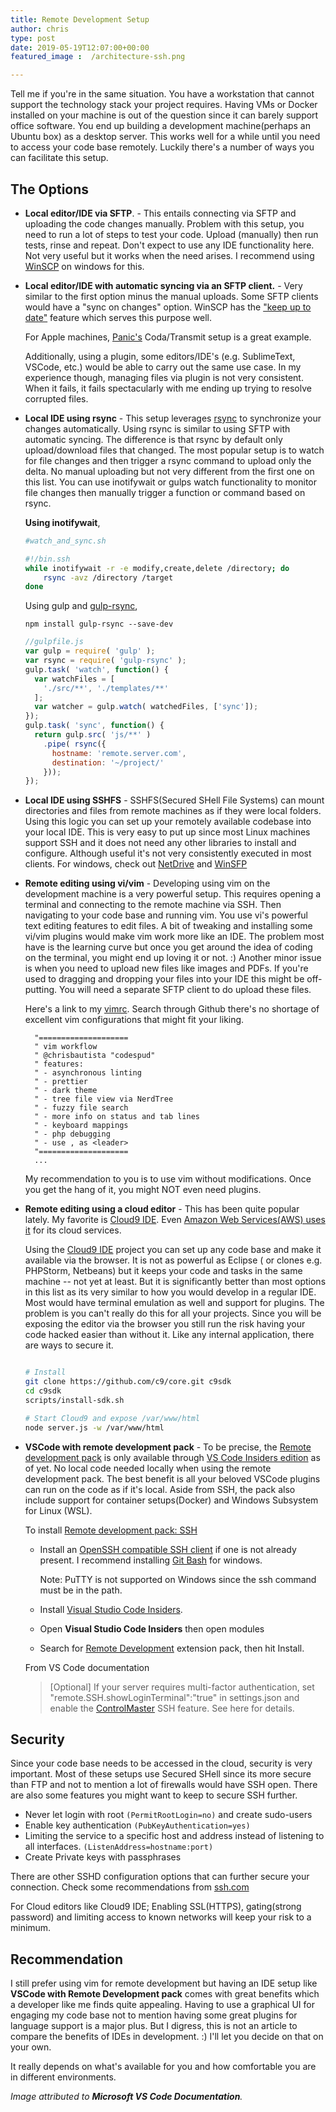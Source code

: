 ```yaml
---
title: Remote Development Setup
author: chris
type: post
date: 2019-05-19T12:07:00+00:00
featured_image :  /architecture-ssh.png

---
```


Tell me if you're in the same situation. You have a workstation that cannot support the technology stack your project requires. Having VMs or Docker installed on your machine is out of the question since it can barely support office software. You end up building a development machine(perhaps an Ubuntu box) as a desktop server. This works well for a while until you need to access your code base remotely. Luckily there's a number of ways you can facilitate this setup. <!--more-->

## The Options

- **Local editor/IDE via SFTP**. - This entails connecting via SFTP and uploading the code changes manually. Problem with this setup, you need to run a lot of steps to test your code. Upload (manually) then run tests, rinse and repeat. Don't expect to use any IDE functionality here. Not very useful but it works when the need arises. I recommend using [WinSCP](https://winscp.net/eng/download.php) on windows for this.  

- **Local editor/IDE with automatic syncing via an SFTP client.** - Very similar to the first option minus the manual uploads. Some SFTP clients would have a "sync on changes" option. WinSCP has the  ["keep up to date"](https://winscp.net/eng/docs/task_keep_up_to_date) feature which serves this purpose well. 

  For Apple machines, [Panic's](https://panic.com/) Coda/Transmit setup is a great example.  

  Additionally, using a plugin, some editors/IDE's (e.g. SublimeText, VSCode, etc.) would be able to carry out the same use case. In my experience though, managing files via plugin is not very consistent. When it fails, it fails spectacularly with me ending up trying to resolve corrupted files. 

- **Local IDE using rsync** - This setup leverages [rsync](https://rsync.samba.org/features.html) to synchronize your changes automatically. Using rsync is similar to using SFTP with automatic syncing. The difference is that rsync by default only upload/download files that changed. The most popular setup is to watch for file changes and then trigger a rsync command to upload only the delta. No manual uploading but not very different from the first one on this list. You can use inotifywait or gulps watch functionality to monitor file changes then manually trigger a function or command based on rsync.

    **Using inotifywait**,

    ```bash
    #watch_and_sync.sh

    #!/bin.ssh
    while inotifywait -r -e modify,create,delete /directory; do
        rsync -avz /directory /target
    done
    ```
    
    Using gulp and [gulp-rsync](https://www.npmjs.com/package/gulp-rsync),

    ```
    npm install gulp-rsync --save-dev
    ```
    ```js
    //gulpfile.js
    var gulp = require( 'gulp' );
    var rsync = require( 'gulp-rsync' );
    gulp.task( 'watch', function() {
      var watchFiles = [
        './src/**', './templates/**'
      ];
      var watcher = gulp.watch( watchedFiles, ['sync']);
    });
    gulp.task( 'sync', function() {
      return gulp.src( 'js/**' )
        .pipe( rsync({
          hostname: 'remote.server.com',
          destination: '~/project/'
        }));
    });

    ```

- **Local IDE using SSHFS** - SSHFS(Secured SHell File Systems) can mount directories and files from remote machines as if they were local folders. Using this logic you can set up your remotely available codebase into your local IDE. This is very easy to put up since most Linux machines support SSH and it does not need any other libraries to install and configure. Although useful it's not very consistently executed in most clients. 
   For windows, check out [NetDrive](https://www.nsoftware.com/sftp/netdrive/) and [WinSFP](http://www.secfs.net/winfsp/) 

- **Remote editing using vi/vim** - Developing using vim on the development machine is a very powerful setup. This requires opening a terminal and connecting to the remote machine via SSH. Then navigating to your code base and running vim. You use vi's powerful text editing features to edit files. A bit of tweaking and installing some vi/vim plugins would make vim work more like an IDE. The problem most have is the learning curve but once you get around the idea of coding on the terminal, you might end up loving it or not. :) Another minor issue is when you need to upload new files like images and PDFs. If you're used to dragging and dropping your files into your IDE this might be off-putting. You will need a separate SFTP client to do upload these files. 

  Here's a link to my [vimrc](https://github.com/chrisbautista/vim-workflow/blob/master/.vimrc). Search through Github there's no shortage of excellent vim configurations that might fit your liking. 

  ```
    "====================
    " vim workflow
    " @chrisbautista "codespud"
    " features:
    " - asynchronous linting
    " - prettier
    " - dark theme
    " - tree file view via NerdTree
    " - fuzzy file search
    " - more info on status and tab lines
    " - keyboard mappings
    " - php debugging
    " - use , as <leader>
    "====================
    ...
    ```
  My recommendation to you is to use vim without modifications. Once you get the hang of it, you might NOT even need plugins. 

- **Remote editing using a cloud editor** - This has been quite popular lately. My favorite is [Cloud9 IDE](https://en.wikipedia.org/wiki/Cloud9_IDE). Even [Amazon Web Services(AWS) uses it](https://aws.amazon.com/cloud9/) for its cloud services. 

  Using the [Cloud9 IDE](https://github.com/c9/core) project you can set up any code base and make it available via the browser. It is not as powerful as Eclipse ( or clones e.g. PHPStorm, Netbeans) but it keeps your code and tasks in the same machine -- not yet at least. But it is significantly better than most options in this list as its very similar to how you would develop in a regular IDE. Most would have terminal emulation as well and support for plugins. The problem is you can't really do this for all your projects. Since you will be exposing the editor via the browser you still run the risk having your code hacked easier than without it. Like any internal application, there are ways to secure it.  

    ```bash 

    # Install
    git clone https://github.com/c9/core.git c9sdk
    cd c9sdk
    scripts/install-sdk.sh
    
    # Start Cloud9 and expose /var/www/html
    node server.js -w /var/www/html

    ```

- **VSCode with remote development pack** - To be precise, the [Remote development pack](https://marketplace.visualstudio.com/items?itemName=ms-vscode-remote.vscode-remote-extensionpack) is only available through [VS Code Insiders edition](https://code.visualstudio.com/insiders/) as of yet. No local code needed locally when using the remote development pack. The best benefit is all your beloved VSCode plugins can run on the code as if it's local. 
 Aside from SSH, the pack also include support for container setups(Docker) and Windows Subsystem for Linux (WSL). 

  To install [Remote development pack: SSH](https://code.visualstudio.com/docs/remote/ssh)

    - Install an [OpenSSH compatible SSH client](https://code.visualstudio.com/docs/remote/troubleshooting#_installing-a-supported-ssh-client) if one is not already present. 
        I recommend installing [Git Bash](https://git-scm.com/downloads) for windows. 

        Note: PuTTY is not supported on Windows since the ssh command must be in the path.
    - Install [Visual Studio Code Insiders](https://code.visualstudio.com/insiders/). 
    - Open **Visual Studio Code Insiders** then open modules
    - Search for [Remote Development](https://code.visualstudio.com/insiders/) extension pack, then hit Install.
    
    From VS Code documentation

    >   [Optional] If your server requires multi-factor authentication, set "remote.SSH.showLoginTerminal":"true" in settings.json 
    >   and enable the [ControlMaster](http://man.openbsd.org/cgi-bin/man.cgi/OpenBSD-current/man5/ssh_config.5?query=ssh%255fconfig%26arch=i386#ControlMaster) SSH feature. See here for details.

## Security

Since your code base needs to be accessed in the cloud, security is very important. Most of these setups use Secured SHell since its more secure than FTP and not to mention a lot of firewalls would have SSH open. There are also some features you might want to keep to secure SSH further. 

- Never let login with root `(PermitRootLogin=no)` and create sudo-users
- Enable key authentication `(PubKeyAuthentication=yes)`
- Limiting the service to a specific host and address instead of listening to all interfaces. 
`(ListenAddress=hostname:port)`
- Create Private keys with passphrases

There are other SSHD configuration options that can further secure your connection. Check some recommendations from [ssh.com](https://www.ssh.com/ssh/)

For Cloud editors like Cloud9 IDE; Enabling SSL(HTTPS), gating(strong password) and limiting access to known networks will keep your risk to a minimum. 

## Recommendation

I still prefer using vim for remote development but having an IDE setup like **VSCode with Remote Development pack** comes with great benefits which a developer like me finds quite appealing. Having to use a graphical UI for engaging my code base not to mention having some great plugins for language support is a major plus. But I digress, this is not an article to compare the benefits of IDEs in development. :) I'll let you decide on that on your own. 

It really depends on what's available for you and how comfortable you are in different environments. 

*Image attributed to **Microsoft VS Code Documentation**.*
